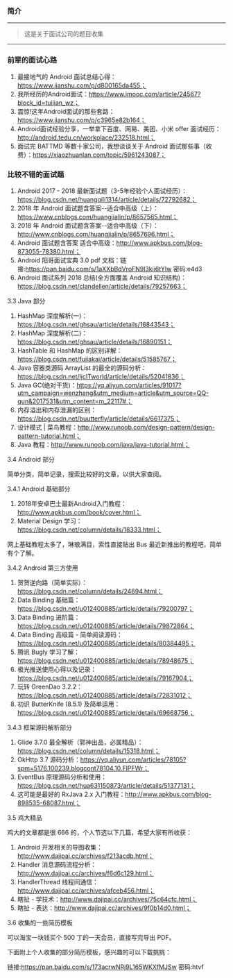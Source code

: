 ### 简介

---

> 这是关于面试公司的题目收集

---



###  前辈的面试心路

1. 最接地气的 Android 面试总结心得：https://www.jianshu.com/p/d800165da455；
2. 我所经历的Android面试：https://www.imooc.com/article/24567?block_id=tuijian_wz；
3. 震惊!这年Android面试的那些套路：https://www.jianshu.com/p/c3965e82b164；
4. Android面试经验分享，一举拿下百度、网易、美团、小米 offer 面试经历：http://android.tedu.cn/workplace/232518.html；
5. 面试完 BATTMD 等数十家公司，我想谈谈关于 Android 面试那些事（收费）：https://xiaozhuanlan.com/topic/5961243087；

###  比较不错的面试题

1. Android 2017 - 2018 最新面试题（3-5年经验个人面试经历）：https://blog.csdn.net/huangqili1314/article/details/72792682；
2. 2018 年 Android 面试题含答案--适合中高级（上）：https://www.cnblogs.com/huangjialin/p/8657565.html；
3. 2018 年 Android 面试题含答案--适合中高级（下）：http://www.cnblogs.com/huangjialin/p/8657696.html；
4. Android 面试题含答案 适合中高级：http://www.apkbus.com/blog-873055-78380.html；
5. Android 阳哥面试宝典 3.0 pdf 文档：链接:https://pan.baidu.com/s/1aXXbBdVroFN9l3kii6tYIw 密码:e4d3
6. Android 面试系列 2018 总结(全方面覆盖 Android 知识结构)：https://blog.csdn.net/clandellen/article/details/79257663；

3.3 Java 部分

1. HashMap 深度解析(一)：https://blog.csdn.net/ghsau/article/details/16843543；
2. HashMap 深度解析(二)：https://blog.csdn.net/ghsau/article/details/16890151；
3. HashTable 和 HashMap 的区别详解：https://blog.csdn.net/fujiakai/article/details/51585767；
4. Java 容器类源码 ArrayList 的最全的源码分析：https://blog.csdn.net/ljcITworld/article/details/52041836；
5. Java GC(绝对干货)：https://yq.aliyun.com/articles/91017?utm_campaign=wenzhang&utm_medium=article&utm_source=QQ-qun&2017531&utm_content=m_22117#；
6. 内存溢出和内存泄漏的区别：https://blog.csdn.net/buutterfly/article/details/6617375；
7. 设计模式 | 菜鸟教程：http://www.runoob.com/design-pattern/design-pattern-tutorial.html；
8. Java 教程：http://www.runoob.com/java/java-tutorial.html；

3.4 Android 部分

简单分类，简单记录，搜索比较好的文章，以供大家查阅。

3.4.1 Android 基础部分

1. 2018年安卓巴士最新Android入门教程：http://www.apkbus.com/book/cover.html；
2. Material Design 学习：https://blog.csdn.net/column/details/18333.html；

网上基础教程太多了，琳琅满目，索性直接贴出 Bus 最近新推出的教程吧，简单有个了解。

3.4.2 Android 第三方使用

1. 贺贺逆向路（简单实际）：https://blog.csdn.net/column/details/24694.html；
2. Data Binding 基础篇：https://blog.csdn.net/u012400885/article/details/79200797；
3. Data Binding 进阶篇：https://blog.csdn.net/u012400885/article/details/79872864；
4. Data Binding 高级篇 - 简单阅读源码：https://blog.csdn.net/u012400885/article/details/80384495；
5. 腾讯 Bugly 学习了解：https://blog.csdn.net/u012400885/article/details/78948675；
6. 极光推送使用心得以及记录：https://blog.csdn.net/u012400885/article/details/79167904；
7. 玩转 GreenDao 3.2.2：https://blog.csdn.net/u012400885/article/details/72831012；
8. 初识 ButterKnife (8.5.1) 及简单运用：https://blog.csdn.net/u012400885/article/details/69668756；

3.4.3 框架源码解析部分

1. Glide 3.7.0 最全解析（郭神出品，必属精品）：https://blog.csdn.net/column/details/15318.html；
2. OkHttp 3.7 源码分析：https://yq.aliyun.com/articles/78105?spm=5176.100239.blogcont78104.10.FlPFWr；
3. EventBus 原理源码分析和使用：https://blog.csdn.net/hua631150873/article/details/51377131；
4. 这可能是最好的 RxJava 2.x 入门教程：http://www.apkbus.com/blog-898535-68087.html；

3.5 鸡大精品

鸡大的文章都是很 666 的，个人节选以下几篇，希望大家有所收获：

1. Android 开发相关的导图收集：http://www.dajipai.cc/archives/f213acdb.html；
2. Handler 消息源码流程分析：http://www.dajipai.cc/archives/f6d6c129.html；
3. HandlerThread 线程间通信：http://www.dajipai.cc/archives/afceb456.html；
4. 瞎扯 - 学技术：http://www.dajipai.cc/archives/75c64cfc.html；
5. 瞎扯 - 表达：http://www.dajipai.cc/archives/9f0b14d0.html；

3.6 收集的一些简历模板

可以淘宝一块钱买个 500 丁的一天会员，直接写完导出 PDF。

下面附上个人收集的部分简历模板，感兴趣的可以下载挑挑：

链接:https://pan.baidu.com/s/173acrwNRj9L165WKXfMJSw 密码:htvf